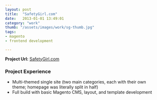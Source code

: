 ```yaml
---
layout: post
title:  "SafetyGirl.com"
date:   2013-01-01 13:49:01
category: "work"
thumb: "/assets/images/work/sg-thumb.jpg"
tags:
- magento
- frontend development

---
```


**Project Url:** [SafetyGirl.com](http://SafetyGirl.com)

### Project Experience

- Multi-themed single site (two main categories, each with their own theme; homepage was literally split in half)
- Full build with basic Magento CMS, layout, and template development